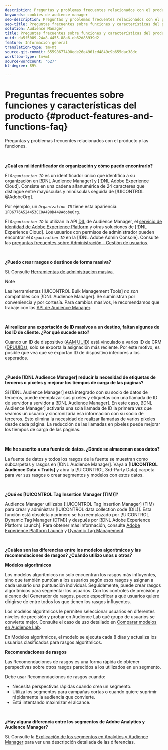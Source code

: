 ```yaml
---
description: Preguntas y problemas frecuentes relacionados con el producto y las funciones.
keywords: cookies de audience manager
seo-description: Preguntas y problemas frecuentes relacionados con el producto y las funciones.
seo-title: Preguntas frecuentes sobre funciones y características del producto
solution: Audience Manager
title: Preguntas frecuentes sobre funciones y características del producto
uuid: da5f5089-24a8-4455-88a6-eb62d83939d2
feature: Información general
translation-type: tm+mt
source-git-commit: 65598677498ede26e4961cd4849c9b655dac38dc
workflow-type: tm+mt
source-wordcount: '627'
ht-degree: 89%

---
```



# Preguntas frecuentes sobre funciones y características del producto {#product-features-and-functions-faq}

Preguntas y problemas frecuentes relacionados con el producto y las funciones.

 

<!-- 

faq_features_functions.xml

 -->

**¿Cuál es mi identificador de organización y cómo puedo encontrarlo?**

El *`Organization ID`* es un identificador único que identifica a su organización en [!DNL Audience Manager] y [!DNL Adobe Experience Cloud]. Consiste en una cadena alfanumérica de 24 caracteres que distingue entre mayúsculas y minúsculas seguida de [!UICONTROL @AdobeOrg].

Por ejemplo, un *`Organization ID`* tiene esta apariencia: `1FD6776A524453CC0A490D44@AdobeOrg`.

El *`Organization ID`* lo utilizan la API [DIL](../dil/dil-overview.md) de Audience Manager, el [servicio de identidad de Adobe Experience Platform](https://docs.adobe.com/content/help/es-ES/id-service/using/home.html) y otras soluciones de [!DNL Experience Cloud]. Los usuarios con permisos de administrador pueden encontrar el *`Organization ID`* en la [!DNL Adobe Admin Console]. Consulte las [preguntas frecuentes sobre Administración - Gestión de usuarios](https://docs.adobe.com/content/help/es-ES/core-services/interface/manage-users-and-products/admin-getting-started.html).

 

**¿Puedo crear rasgos o destinos de forma masiva?**

Sí. Consulte [Herramientas de administración masiva](../reference/bulk-management-tools/bulk-management-intro.md).

>[!NOTE]
>
>Las herramientas [!UICONTROL Bulk Management Tools] *no son* compatibles con [!DNL Audience Manager]. Se suministran por conveniencia y por cortesía. Para cambios masivos, le recomendamos que trabaje con las [API de Audience Manager](../api/api.md).

 

**Al realizar una exportación de ID masivos a un destino, faltan algunos de los ID de cliente. ¿Por qué sucede esto?**

Cuando un ID de dispositivo ([AAM UUID](../reference/ids-in-aam.md)) está vinculado a varios ID de CRM ([DPUUIDs](../reference/ids-in-aam.md)), solo se exporta la asignación más reciente. Por este motivo, es posible que vea que se exportan ID de dispositivo inferiores a los esperados.

 

**¿Puede [!DNL Audience Manager] reducir la necesidad de etiquetas de terceros o píxeles y mejorar los tiempos de carga de las páginas?**

Si [!DNL Audience Manager] está integrado con su socio de datos de terceros, puede reemplazar sus píxeles y etiquetas con una llamada de ID de servidor a servidor a [!DNL Audience Manager]. En este caso, [!DNL Audience Manager] activaría una sola llamada de ID la primera vez que veamos un usuario y sincronizaría esa información con su socio de terceros. Esto elimina la necesidad de realizar llamadas de varios píxeles desde cada página. La reducción de las llamadas en píxeles puede mejorar los tiempos de carga de las páginas.

 

**Me he suscrito a una fuente de datos. ¿Dónde se almacenan esos datos?**

La fuente de datos y todos los rasgos de la fuente se muestran como subcarpetas y rasgos en [!DNL Audience Manager]. Vaya a **[!UICONTROL Audience Data > Traits]** y abra la [!UICONTROL 3rd-Party Data] carpeta para ver sus rasgos o crear segmentos y modelos con estos datos.

 

**¿Qué es [!UICONTROL Tag Insertion Manager (TIM)]?**

Audience Manager utilizaba [!UICONTROL Tag Insertion Manager] (TIM) para crear y administrar [!UICONTROL data collection code (DIL)]. Esta función está obsoleta y primero se ha reemplazado por [!UICONTROL Dynamic Tag Manager (DTM)] y después por [!DNL Adobe Experience Platform Launch]. Para obtener más información, consulte [Adobe Experience Platform Launch](https://experienceleague.adobe.com/docs/launch/using/home.html) y [Dynamic Tag Management](https://docs.adobe.com/content/help/es-ES/dtm/using/dtm-home.html).

 

**¿Cuáles son las diferencias entre los modelos algorítmicos y las recomendaciones de rasgos? ¿Cuándo utilizo unos u otros?**

**Modelos algorítmicos**

Los modelos algorítmicos no solo encuentran los rasgos más influyentes, sino que también puntúan a los usuarios según esos rasgos y asignan a cada usuario una puntuación individual. Seguidamente, puede crear rasgos algorítmicos para segmentar los usuarios. Con los controles de precisión y alcance del Generador de rasgos, puede especificar a qué usuarios quiere dirigirse de entre todos los que tienen los rasgos influyentes.

Los modelos algorítmicos le permiten seleccionar usuarios en diferentes niveles de precisión y probar en Audience Lab qué grupo de usuarios se convierte mejor. Consulte el caso de uso detallado en [Comparar modelos en Audience Lab](../features/audience-lab/audience-lab-use-cases.md#compare-models).

En Modelos algorítmicos, el modelo se ejecuta cada 8 días y actualiza los usuarios clasificados para rasgos algorítmicos.

**Recomendaciones de rasgos**

Las Recomendaciones de rasgos es una forma rápida de obtener perspectivas sobre otros rasgos parecidos a los utilizados en un segmento.

Debe usar Recomendaciones de rasgos cuando:

* Necesita perspectivas rápidas cuando crea un segmento.
* Utiliza los segmentos para campañas cortas o cuando quiere suprimir rápidamente la audiencia que convierte.
* Está intentando maximizar el alcance.

 

**¿Hay alguna diferencia entre los segmentos de Adobe Analytics y Audience Manager?**

Sí. Consulte la [Explicación de los segmentos en Analytics y Audience Manager](https://docs.adobe.com/content/help/es-ES/analytics/integration/audience-analytics/audience-analytics-workflow/aam-analytics-segments.html) para ver una descripción detallada de las diferencias.
